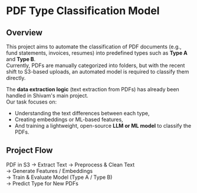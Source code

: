 # PDF Type Classification Model

## Overview
This project aims to automate the classification of PDF documents (e.g., fund statements, invoices, resumes) into predefined types such as **Type A** and **Type B**.  
Currently, PDFs are manually categorized into folders, but with the recent shift to S3-based uploads, an automated model is required to classify them directly.

The **data extraction logic** (text extraction from PDFs) has already been handled in Shivam's main project.  
Our task focuses on:
- Understanding the text differences between each type,
- Creating embeddings or ML-based features,
- And training a lightweight, open-source **LLM or ML model** to classify the PDFs.

## Project Flow

PDF in S3 → Extract Text
→ Preprocess & Clean Text  
→ Generate Features / Embeddings  
→ Train & Evaluate Model (Type A / Type B)  
→ Predict Type for New PDFs